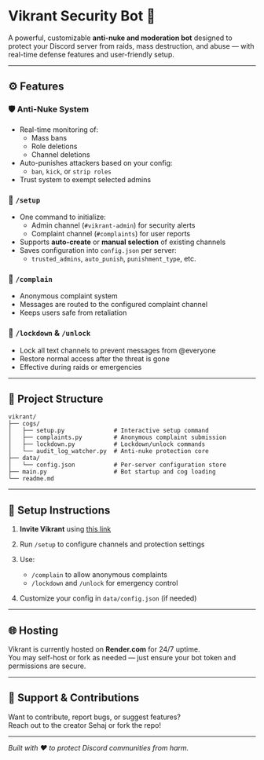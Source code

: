 
# Vikrant Security Bot 🔐

A powerful, customizable **anti-nuke and moderation bot** designed to protect your Discord server from raids, mass destruction, and abuse — with real-time defense features and user-friendly setup.

---

## ⚙️ Features

### 🛡️ Anti-Nuke System
- Real-time monitoring of:
  - Mass bans
  - Role deletions
  - Channel deletions
- Auto-punishes attackers based on your config:
  - `ban`, `kick`, or `strip roles`
- Trust system to exempt selected admins

### 🔧 `/setup`
- One command to initialize:
  - Admin channel (`#vikrant-admin`) for security alerts
  - Complaint channel (`#complaints`) for user reports
- Supports **auto-create** or **manual selection** of existing channels
- Saves configuration into `config.json` per server:
  - `trusted_admins`, `auto_punish`, `punishment_type`, etc.

### 📩 `/complain`
- Anonymous complaint system
- Messages are routed to the configured complaint channel
- Keeps users safe from retaliation

### 🚨 `/lockdown` & `/unlock`
- Lock all text channels to prevent messages from @everyone
- Restore normal access after the threat is gone
- Effective during raids or emergencies

---

## 🧩 Project Structure

```
vikrant/
├── cogs/
│   ├── setup.py              # Interactive setup command
│   ├── complaints.py         # Anonymous complaint submission
│   ├── lockdown.py           # Lockdown/unlock commands
│   └── audit_log_watcher.py  # Anti-nuke protection core
├── data/
│   └── config.json           # Per-server configuration store
├── main.py                   # Bot startup and cog loading
└── readme.md
```

---

## 🚀 Setup Instructions

1. **Invite Vikrant** using [this link](https://discord.com/oauth2/authorize?client_id=1390545148139802735&permissions=8&scope=bot+applications.commands)

2. Run `/setup` to configure channels and protection settings

3. Use:
   - `/complain` to allow anonymous complaints
   - `/lockdown` and `/unlock` for emergency control

4. Customize your config in `data/config.json` (if needed)

---

## 🌐 Hosting

Vikrant is currently hosted on **Render.com** for 24/7 uptime.  
You may self-host or fork as needed — just ensure your bot token and permissions are secure.

---

## 💬 Support & Contributions

Want to contribute, report bugs, or suggest features?  
Reach out to the creator Sehaj or fork the repo!

---

*Built with ❤️ to protect Discord communities from harm.*
